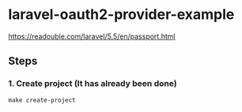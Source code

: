 # laravel-oauth2-provider-example
https://readouble.com/laravel/5.5/en/passport.html

## Steps
### 1. Create project (It has already been done)
    make create-project

    
